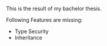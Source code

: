 This is the result of my bachelor thesis.

Following Features are missing:

- Type Security
- Inheritance
